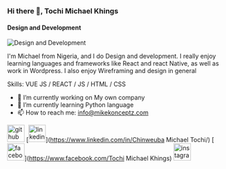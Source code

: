 ### Hi there 👋, Tochi Michael Khings
#### Design and Development
![Design and Development](https://scontent.fabv2-2.fna.fbcdn.net/v/t39.30808-6/299071345_5344937205594981_9018860325457233881_n.jpg?_nc_cat=103&ccb=1-7&_nc_sid=e3f864&_nc_eui2=AeF4PwWensdoLBSIBf75vMDvd5EPFHCFdpN3kQ8UcIV2kyttLal_zPMABDS9LHRO7qa1Ni_vOKb6Tqf-ArE9Ndx_&_nc_ohc=56JHjzXqiN4AX8_QsIV&_nc_zt=23&_nc_ht=scontent.fabv2-2.fna&oh=00_AfDRRexIqSlQDDByV_CAOiDClKalIHxCXKW9-8y5L4QpCw&oe=648E04F4)

I'm Michael from Nigeria, and I do Design and development. I really enjoy learning languages and frameworks like React and react Native, as well as work in Wordpress. I also enjoy Wireframing and design in general

Skills: VUE JS / REACT / JS / HTML / CSS

- 🔭 I’m currently working on My own company 
- 🌱 I’m currently learning Python language 
- 📫 How to reach me: info@mikekonceptz.com 


[<img src='https://cdn.jsdelivr.net/npm/simple-icons@3.0.1/icons/github.svg' alt='github' height='40'>](https://github.com/mikekonceptz)  [<img src='https://cdn.jsdelivr.net/npm/simple-icons@3.0.1/icons/linkedin.svg' alt='linkedin' height='40'>](https://www.linkedin.com/in/Chinweuba Michael Tochi/)  [<img src='https://cdn.jsdelivr.net/npm/simple-icons@3.0.1/icons/facebook.svg' alt='facebook' height='40'>](https://www.facebook.com/Tochi Michael Khings)  [<img src='https://cdn.jsdelivr.net/npm/simple-icons@3.0.1/icons/instagram.svg' alt='instagram' height='40'>](https://www.instagram.com/MikeKonceptz/)  

